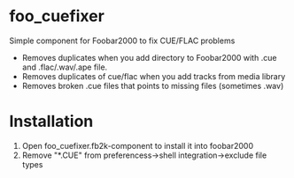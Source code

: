 # foo_cuefixer
Simple component for Foobar2000 to fix CUE/FLAC problems
* Removes duplicates when you add directory to Foobar2000 with .cue and .flac/.wav/.ape file.
* Removes duplicates of cue/flac when you add tracks from media library
* Removes broken .cue files that points to missing files (sometimes .wav)

# Installation
1) Open foo_cuefixer.fb2k-component to install it into foobar2000
2) Remove "*.CUE" from preferencess->shell integration->exclude file types 

